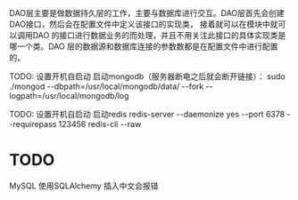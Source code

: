 DAO层主要是做数据持久层的工作，主要与数据库进行交互。DAO层首先会创建DAO接口，然后会在配置文件中定义该接口的实现类，
接着就可以在模块中就可以调用DAO 的接口进行数据业务的而处理，并且不用关注此接口的具体实现类是哪一个类。DAO 层的数据源和数据库连接的参数数都是在配置文件中进行配置的。


TODO: 设置开机自启动
启动mongodb（服务器断电之后就会断开链接）：
sudo ./mongod --dbpath=/usr/local/mongodb/data/ --fork --logpath=/usr/local/mongodb/log

TODO: 设置开机自启动 
启动redis
redis-server --daemonize yes --port 6378 --requirepass 123456
redis-cli --raw


# TODO
MySQL 使用SQLAlchemy 插入中文会报错
